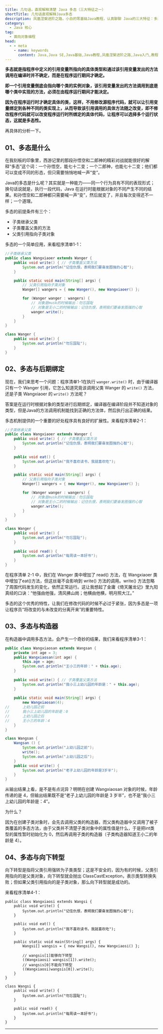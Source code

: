 ```yaml
---
title: 几句话，直观解释清楚 Java 多态（三大特征之一）
shortTitle: 几句话直观解释Java多态
description: 凤凰涅槃进阶之路，小白的零基础Java教程，认真聊聊 Java的三大特征：多态
category:
  - Java 核心
tag:
  - 面向对象编程
head:
  - - meta
    - name: keywords
      content: Java,Java SE,Java基础,Java教程,凤凰涅槃进阶之路,Java入门,教程,Java多态,多态
---
```


**多态就是指程序中定义的引用变量所指向的具体类型和通过该引用变量发出的方法调用在编译时并不确定，而是在程序运行期间才确定。**

**即一个引用变量倒底会指向哪个类的实例对象，该引用变量发出的方法调用到底是哪个类中实现的方法，必须在由程序运行期间才能决定。**

**因为在程序运行时才确定具体的类，这样，不用修改源程序代码，就可以让引用变量绑定到各种不同的类实现上，从而导致该引用调用的具体方法随之改变，即不修改程序代码就可以改变程序运行时所绑定的具体代码，让程序可以选择多个运行状态，这就是多态性。**

再具体的分析一下。

## 01、多态是什么

在我刻板的印象里，西游记里的那段孙悟空和二郎神的精彩对战就能很好的解释“多态”这个词：一个孙悟空，能七十二变；一个二郎神，也能七十二变；他们都可以变成不同的形态，但只需要悄悄地喊一声“变”。

Java的多态是什么呢？其实就是一种能力——同一个行为具有不同的表现形式；换句话说就是，执行一段代码，Java 在运行时能根据对象的不同产生不同的结果。和孙悟空和二郎神都只需要喊一声“变”，然后就变了，并且每次变得还不一样；一个道理。

多态的前提条件有三个：

*   子类继承父类
*   子类覆盖父类的方法
*   父类引用指向子类对象

多态的一个简单应用，来看程序清单1-1：

```java
//子类继承父类
public class Wangxiaoer extends Wanger {
    public void write() { // 子类覆盖父类方法
        System.out.println("记住仇恨，表明我们要奋发图强的心智");
    }

    public static void main(String[] args) {
        // 父类引用指向子类对象
        Wanger[] wangers = { new Wanger(), new Wangxiaoer() };

        for (Wanger wanger : wangers) {
            // 对象是musk的时候输出：勿忘国耻
            // 对象是王小二的时候输出：记住仇恨，表明我们要奋发图强的心智
            wanger.write();
        }
    }
}

class Wanger {
    public void write() {
        System.out.println("勿忘国耻");
    }
}
```

## 02、多态与后期绑定

现在，我们来思考一个问题：程序清单1-1在执行 `wanger.write()` 时，由于编译器只有一个 Wanger 引用，它怎么知道究竟该调用父类 Wanger 的 `write()` 方法，还是子类 Wangxiaoer 的 `write()` 方法呢？

答案是在运行时根据对象的类型进行后期绑定，编译器在编译阶段并不知道对象的类型，但是Java的方法调用机制能找到正确的方法体，然后执行出正确的结果。

多态机制提供的一个重要的好处程序具有良好的扩展性。来看程序清单2-1：

```java
//子类继承父类
public class Wangxiaoer extends Wanger {
    public void write() { // 子类覆盖父类方法
        System.out.println("记住仇恨，表明我们要奋发图强的心智");
    }
    
    public void eat() {
        System.out.println("我不喜欢读书，我就喜欢吃");
    }

    public static void main(String[] args) {
        // 父类引用指向子类对象
        Wanger[] wangers = { new Wanger(), new Wangxiaoer() };

        for (Wanger wanger : wangers) {
            // 对象是musk的时候输出：勿忘国耻
            // 对象是王小二的时候输出：记住仇恨，表明我们要奋发图强的心智
            wanger.write();
        }
    }
}

class Wanger {
    public void write() {
        System.out.println("勿忘国耻");
    }
    
    public void read() {
        System.out.println("每周读一本好书");
    }
}
```

在程序清单 2-1 中，我们在 Wanger 类中增加了 read() 方法，在 Wangxiaoer 类中增加了eat()方法，但这丝毫不会影响到 write() 方法的调用。write() 方法忽略了周围代码发生的变化，依然正常运行。这让我想起了金庸《倚天屠龙记》里九阳真经的口诀：“他强由他强，清风拂山岗；他横由他横，明月照大江。”

多态的这个优秀的特性，让我们在修改代码的时候不必过于紧张，因为多态是一项让程序员“将改变的与未改变的分离开来”的重要特性。

## 03、多态与构造器

在构造器中调用多态方法，会产生一个奇妙的结果，我们来看程序清单3-1：

```java
public class Wangxiaosan extends Wangsan {
    private int age = 3;
    public Wangxiaosan(int age) {
        this.age = age;
        System.out.println("王小三的年龄：" + this.age);
    }
    
    public void write() { // 子类覆盖父类方法
        System.out.println("我小三上幼儿园的年龄是：" + this.age);
    }
    
    public static void main(String[] args) {
        new Wangxiaosan(4);
//      上幼儿园之前
//      我小三上幼儿园的年龄是：0
//      上幼儿园之后
//      王小三的年龄：4
    }
}

class Wangsan {
    Wangsan () {
        System.out.println("上幼儿园之前");
        write();
        System.out.println("上幼儿园之后");
    }
    public void write() {
        System.out.println("老子上幼儿园的年龄是3岁半");
    }
}
```

从输出结果上看，是不是有点诧异？明明在创建 Wangxiaosan 对象的时候，年龄传递的是 4，但输出结果既不是“老子上幼儿园的年龄是 3 岁半”，也不是“我小三上幼儿园的年龄是：4”。

为什么？

因为在创建子类对象时，会先去调用父类的构造器，而父类构造器中又调用了被子类覆盖的多态方法，由于父类并不清楚子类对象中的属性值是什么，于是把int类型的属性暂时初始化为 0，然后再调用子类的构造器（子类构造器知道王小二的年龄是 4）。

## 04、多态与向下转型

向下转型是指将父类引用强转为子类类型；这是不安全的，因为有的时候，父类引用指向的是父类对象，向下转型就会抛出 ClassCastException，表示类型转换失败；但如果父类引用指向的是子类对象，那么向下转型就是成功的。

来看程序清单4-1：

```text
public class Wangxiaosi extends Wangsi {
    public void write() {
        System.out.println("记住仇恨，表明我们要奋发图强的心智");
    }

    public void eat() {
        System.out.println("我不喜欢读书，我就喜欢吃");
    }

    public static void main(String[] args) {
        Wangsi[] wangsis = { new Wangsi(), new Wangxiaosi() };

        // wangsis[1]能够向下转型
        ((Wangxiaosi) wangsis[1]).write();
        // wangsis[0]不能向下转型
        ((Wangxiaosi)wangsis[0]).write();
    }
}

class Wangsi {
    public void write() {
        System.out.println("勿忘国耻");
    }

    public void read() {
        System.out.println("每周读一本好书");
    }
}
```

----

  

 

  
